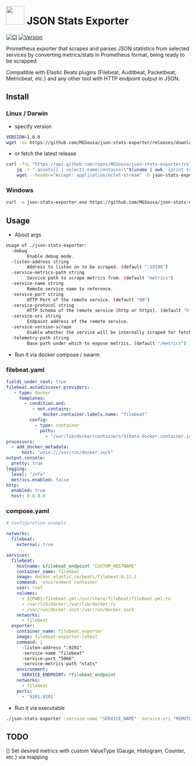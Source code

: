 # <img src="https://static-00.iconduck.com/assets.00/prometheus-icon-511x512-1vmxbcxr.png" width="50"/>  JSON Stats Exporter

[![CI](https://github.com/MGSousa/json-stats-exporter/actions/workflows/release.yml/badge.svg)](https://github.com/MGSousa/json-stats-exporter/actions/workflows/release.yml)
[![Version](https://img.shields.io/github/release/MGSousa/json-stats-exporter.svg?style=flat)]()

Prometheus exporter that scrapes and parses JSON statistics from selected services by converting metrics/stats in Prometheus format, being ready to be scrapped.

Compatible with Elastic Beats plugins (Filebeat, Auditbeat, Packetbeat, Metricbeat, etc.) and any other tool with HTTP endpoint output in JSON.

## Install
### Linux / Darwin 
  - specify version
```sh
VERSION=1.0.0
wget -nv https://github.com/MGSousa/json-stats-exporter/releases/download/v$VERSION/json-stats-exporter_${VERSION}_$(uname | awk '{print tolower($0)}')_amd64 -O json-stats-exporter && chmod +x json-stats-exporter
```

  - or fetch the latest release
```sh
curl -fsL "https://api.github.com/repos/MGSousa/json-stats-exporter/releases/latest" |\
    jq -r ".assets[] | select(.name|contains(\"$(uname | awk '{print tolower($0)}')\")) | .url" |\
    wget --header="Accept: application/octet-stream" -O json-stats-exporter -nv -i - && chmod +x json-stats-exporter
```
### Windows
```sh
curl -o json-stats-exporter.exe https://github.com/MGSousa/json-stats-exporter/releases/download/v1.0.0/json-stats-exporter_1.0.0_windows_amd64.exe
```

## Usage
 - About args
```sh
Usage of ./json-stats-exporter:
  -debug
    	Enable debug mode.
  -listen-address string
    	Address to listen on to be scraped. (default ":19100")
  -service-metrics-path string
    	Service path to scrape metrics from. (default "metrics")
  -service-name string
    	Remote service name to reference.
  -service-port string
    	HTTP Port of the remote service. (default "80")
  -service-protocol string
    	HTTP Schema of the remote service (http or https). (default "http")
  -service-uri string
    	Endpoint address of the remote service.
  -service-version-scrape
    	Enable whether the service will be internally scraped for fetching remote build version or not.
  -telemetry-path string
    	Base path under which to expose metrics. (default "/metrics")
```

 - Run it via docker compose / swarm
### filebeat.yaml
```yaml
fields_under_root: true
filebeat.autodiscover.providers:
   - type: docker
     templates:
       - condition.and:
          - not.contains:
              docker.container.labels.name: "filebeat"
         config:
           - type: container
             paths:
               - "/var/lib/docker/containers/${data.docker.container.id}/*.log"
processors:
  - add_docker_metadata:
      host: "unix:///var/run/docker.sock"
output.console:
  pretty: true
logging:
  level: "info"
  metrics.enabled: false
http:
  enabled: true
  host: 0.0.0.0
```
### compose.yaml
```yaml
# configuration example

networks:
  filebeat:
    external: true

services:
  filebeat:
    hostname: &filebeat_endpoint "CUSTOM_HOSTNAME"
    container_name: filebeat
    image: docker.elastic.co/beats/filebeat:8.11.1
    command: -environment container
    user: root
    volumes:
      - ${PWD}/filebeat.yml:/usr/share/filebeat/filebeat.yml:ro
      - /var/lib/docker:/var/lib/docker:ro
      - /var/run/docker.sock:/var/run/docker.sock
    networks:
      - filebeat
  exporter:
    container_name: filebeat_exporter
    image: filebeat-exporter:latest
    command: |
      -listen-address ":9201"
      -service-name "filebeat"
      -service-port "5066"
      -service-metrics-path "stats"
    environment:
      SERVICE_ENDPOINT: *filebeat_endpoint
    networks:
      - filebeat
    ports:
      - '9201:9201'
```
 - Run it via executable
```sh
./json-stats-exporter -service-name "SERVICE_NAME" -service-uri "REMOTE_HOST" -service-port REMOTE_PORT -service-metrics-path "REMOTE_PATH"
```

## TODO
[] Set desired metrics with custom ValueType (Gauge, Histogram, Counter, etc.) via mapping
